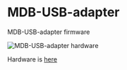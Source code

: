 # MDB-USB-adapter
MDB-USB-adapter firmware

![MDB-USB-adapter hardware](https://image.easyeda.com/avatars/2020/7/UFIEMGeiJmp0L2moEZieOndx5QsMfkEg650LS6en.jpeg)

Hardware is [here](https://oshwlab.com/shadowlamer/USB-MDB-converter)
